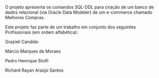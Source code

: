 O projeto apresenta os comandos SQL-DDL para ciração de um banco de dados relacional (via Oracle Data Modeler) de um e-commerce chamado Melhores Compras.

Este projeto faz parte de um trabalho em conjunto dos seguintes Profissionais (em ordem alfabética):

Grazieli Candido

Márcio Marques de Moraes

Pedro Henrique Stolfi

Richard Rayan Araújo Santos 
